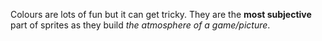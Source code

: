 Colours are lots of fun but it can get tricky. They are the **most subjective**
part of sprites as they build _the atmosphere of a game/picture_.
